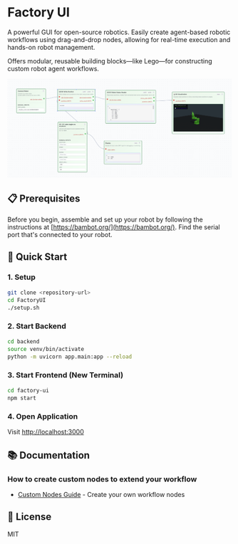 # Factory UI

A powerful GUI for open-source robotics. Easily create agent-based robotic workflows using drag-and-drop nodes, allowing for real-time execution and hands-on robot management.

Offers modular, reusable building blocks—like Lego—for constructing custom robot agent workflows.

![FactoryUI Screenshot](screenshot.png)

## 📋 Prerequisites

Before you begin, assemble and set up your robot by following the instructions at [https://bambot.org/](https://bambot.org/). Find the serial port that's connected to your robot.


## 🚀 Quick Start

### 1. Setup
```bash
git clone <repository-url>
cd FactoryUI
./setup.sh
```

### 2. Start Backend
```bash
cd backend
source venv/bin/activate
python -m uvicorn app.main:app --reload
```

### 3. Start Frontend (New Terminal)
```bash
cd factory-ui
npm start
```

### 4. Open Application
Visit [http://localhost:3000](http://localhost:3000)

## 📚 Documentation

### How to create custom nodes to extend your workflow
- [Custom Nodes Guide](backend/custom_nodes/README.md) - Create your own workflow nodes


## 📄 License

MIT
